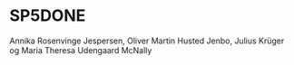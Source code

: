 # SP5DONE

Annika Rosenvinge Jespersen, 
Oliver Martin Husted Jenbo, 
Julius Krüger og
Maria Theresa Udengaard McNally

